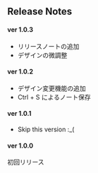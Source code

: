 ## Release Notes

#### ver 1.0.3
- リリースノートの追加
- デザインの微調整

#### ver 1.0.2
- デザイン変更機能の追加
- Ctrl + S によるノート保存

#### ver 1.0.1
- Skip this version :_(

#### ver 1.0.0
初回リリース
